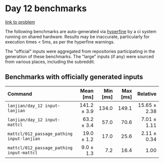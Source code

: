 # Day 12 benchmarks

[link to problem](http://adventofcode.com/2021/day/12)

The following benchmarks are auto-generated via [hyperfine](https://github.com/sharkdp/hyperfine) by a ci system running on shared hardware. Results may be inaccurate, particularly for execution times < 5ms, as per the hyperfine warnings.

The "official" inputs were aggregated from repositories participating in the generation of these benchmarks. The "large" inputs (if any) were sourced from various places, including the subreddit.

## Benchmarks with officially generated inputs
| Command | Mean [ms] | Min [ms] | Max [ms] | Relative |
|:---|---:|---:|---:|---:|
| `lanjian/day_12 input-lanjian` | 141.2 ± 3.9 | 134.0 | 149.1 | 15.65 ± 2.38 |
| `lanjian/day_12 input-mattcl` | 63.2 ± 3.4 | 57.0 | 70.6 | 7.01 ± 1.11 |
| `mattcl/012_passage_pathing input-lanjian` | 19.0 ± 1.2 | 17.0 | 25.6 | 2.11 ± 0.34 |
| `mattcl/012_passage_pathing input-mattcl` | 9.0 ± 1.3 | 7.2 | 16.4 | 1.00 |
